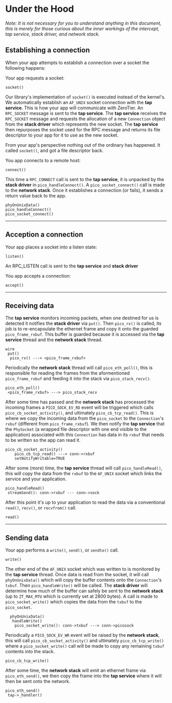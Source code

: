 Under the Hood
======

*Note: It is not necessary for you to understand anything in this document, this is merely for those curious about the inner workings of the intercept, tap service, stack driver, and network stack.*


## Establishing a connection

When your app attempts to establish a connection over a socket the following happens:

Your app requests a socket:

```
socket()
```

Our library's implementation of `socket()` is executed instead of the kernel's. We automatically establish an `AF_UNIX` socket connection with the **tap service**. This is how your app will communicate with ZeroTier. An `RPC_SOCKET` message is sent to the **tap service**. The **tap service** receives the `RPC_SOCKET` message and requests the allocation of a new `Connection` object from the **stack driver** which represents the new socket. The **tap service** then repurposes the socket used for the RPC message and returns its file descriptor to your app for it to use as the new socket.

From your app's perspective nothing out of the ordinary has happened. It called `socket()`, and got a file descriptor back.

You app connects to a remote host:

```
connect()
```

This time a `RPC_CONNECT` call is sent to the **tap service**, it is unpacked by the **stack driver** in `pico_handleConnect()`. A `pico_socket_connect()` call is made to the **network stack**. Once it establishes a connection (or fails), it sends a return value back to the app.

```
phyOnUnixData()
pico_handleConnect()
pico_socket_connect()
```

***

## Acception a connection

Your app places a socket into a listen state:

```
listen()
```
An RPC_LISTEN call is sent to the **tap service** and **stack driver**

You app accepts a connection:

```
accept()
```

***

## Receiving data

The **tap service** monitors incoming packets, when one destined for us is detected it notifies the **stack driver** via `put()`. Then `pico_rx()` is called, its job is to re-encapsulate the ethernet frame and copy it onto the guarded `pico_frame_rxbuf`. This buffer is guarded because it is accessed via the **tap service** thread and the **network stack** thread.

```
wire
 put()
  pico_rx() ---> <pico_frame_rxbuf>
```

Periodically the **network stack** thread will call `pico_eth_poll()`, this is responsible for reading the frames from the aformentioned `pico_frame_rxbuf` and feeding it into the stack via `pico_stack_recv()`.

```
pico_eth_poll()
 <pico_frame_rxbuf> ---> pico_stack_recv
```

After some time has passed and the **network stack** has processed the incoming frames a `PICO_SOCK_EV_RD` event will be triggered which calls `pico_cb_socket_activity()`, and ultimately `pico_cb_tcp_read()`. This is where we copy the incoming data from the `pico_socket` to the `Connection`'s `rxbuf` (different from `pico_frame_rxbuf`). We then notify the **tap service** that the `PhySocket` (a wrapped file descriptor with one end visible to the application) associated with this `Connection` has data in its `rxbuf` that needs to be written so the app can read it.

```  
pico_cb_socket_activity()
    pico_cb_tcp_read() ---> conn->rxbuf
    setNotifyWritable=TRUE
```

After some (more) time, the **tap service** thread will call `pico_handleRead()`, this will copy the data from the `rxbuf` to the `AF_UNIX` socket which links the service and your application. 

```
pico_handleRead()
 streamSend(): conn->rxbuf --- conn->sock
```

After this point it's up to your application to read the data via a conventional `read()`, `recv()`, or `recvfrom()` call.

```
read()
```


***

## Sending data

Your app performs a `write()`, `send()`, or `sendto()` call.

```
write()
```

The other end of the `AF_UNIX` socket which was written to is monitored by the **tap service** thread. Once data is read from the socket, it will call `phyOnUnixData()` which will copy the buffer contents onto the `Connection`'s `txbuf`. Then `pico_handleWrite()` will be called. The **stack driver** will determine how much of the buffer can safely be sent to the **network stack** (up to `ZT_MAX_MTU` which is currently set at 2800 bytes). A call is made to `pico_socket_write()` which copies the data from the `txbuf` to the `pico_socket`.

```
  phyOnUnixData()
   handleWrite() 
    pico_socket_write(): conn->txbuf ---> conn->picosock
```

Periodically a `PICO_SOCK_EV_WR` event will be raised by the **network stack**, this will call `pico_cb_socket_activity()` and ultimately `pico_cb_tcp_write()` where a `pico_socket_write()` call will be made to copy any remaining `txbuf` contents into the stack.

```
pico_cb_tcp_write()
```

After some time, the **network stack** will emit an ethernet frame via `pico_eth_send()`, we then copy the frame into the **tap service** where it will then be sent onto the network.

```
pico_eth_send()
 tap->_handler()
```